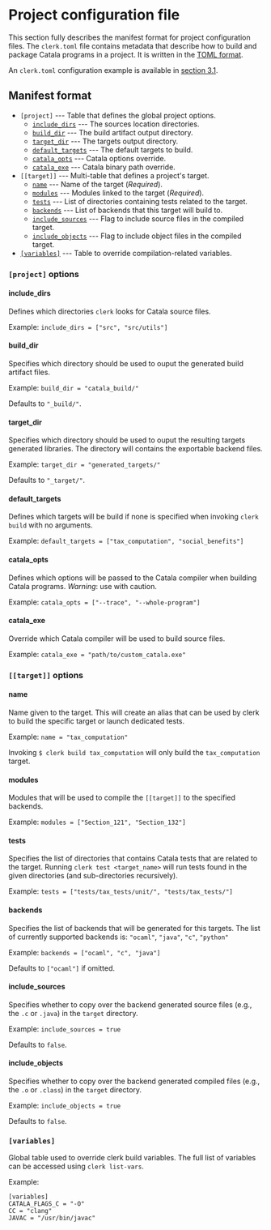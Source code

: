 # Project configuration file

<div id="tock" data-block_title="Summary"></div>
<div id="tocw"></div>

This section fully describes the manifest format for project
configuration files. The `clerk.toml` file contains metadata that
describe how to build and package Catala programs in a project. It is
written in the [TOML format](https://toml.io/en/).

An `clerk.toml` configuration example is available in [section
3.1](3-1-directory-config.md#the-clerktoml-configuration-file).


## Manifest format

- `[project]` --- Table that defines the global project options.
  - [`include_dirs`](#include_dirs) --- The sources location directories.
  - [`build_dir`](#build_dir) --- The build artifact output directory.
  - [`target_dir`](#target_dir) --- The targets output directory.
  - [`default_targets`](#default_targets) --- The default targets to build.
  - [`catala_opts`](#catala_opts) --- Catala options override.
  - [`catala_exe`](#catala_exe) --- Catala binary path override.
- `[[target]]` --- Multi-table that defines a project's target.
  - [`name`](#name) --- Name of the target (*Required*).
  - [`modules`](#modules) --- Modules linked to the target (*Required*).
  - [`tests`](#tests) --- List of directories containing tests related to the target.
  - [`backends`](#backends) --- List of backends that this target will build to.
  - [`include_sources`](#include_sources) --- Flag to include source files in the compiled target.
  - [`include_objects`](#include_objects) --- Flag to include object files in the compiled target.
- [`[variables]`](#variables) --- Table to override compilation-related variables.

### `[project]` options

#### include_dirs

Defines which directories `clerk` looks for Catala source files.

Example: `include_dirs = ["src", "src/utils"]`

#### build_dir

Specifies which directory should be used to ouput the generated build
artifact files.

Example: `build_dir = "catala_build/"`

Defaults to `"_build/"`.

#### target_dir

Specifies which directory should be used to ouput the resulting
targets generated libraries. The directory will contains the
exportable backend files.

Example: `target_dir = "generated_targets/"`

Defaults to `"_target/"`.

#### default_targets

Defines which targets will be build if none is specified when invoking
`clerk build` with no arguments.

Example: `default_targets = ["tax_computation", "social_benefits"]`

#### catala_opts

Defines which options will be passed to the Catala compiler when
building Catala programs. *Warning*: use with caution.

Example: `catala_opts = ["--trace", "--whole-program"]`

#### catala_exe

Override which Catala compiler will be used to build source
files.

Example: `catala_exe = "path/to/custom_catala.exe"`

### `[[target]]` options

#### name

Name given to the target. This will create an alias that can be used
by clerk to build the specific target or launch dedicated tests.

Example: `name = "tax_computation"`

Invoking `$ clerk build tax_computation` will only build the
`tax_computation` target.

#### modules

Modules that will be used to compile the `[[target]]` to the specified
backends.

Example: `modules = ["Section_121", "Section_132"]`

#### tests

Specifies the list of directories that contains Catala tests that are
related to the target. Running `clerk test <target_name>` will run
tests found in the given directories (and sub-directories
recursively).

Example: `tests = ["tests/tax_tests/unit/", "tests/tax_tests/"]`

#### backends

Specifies the list of backends that will be generated for this
targets. The list of currently supported backends is: `"ocaml"`,
`"java"`, `"c"`, `"python"`

Example: `backends = ["ocaml", "c", "java"]`

Defaults to `["ocaml"]` if omitted.

#### include_sources

Specifies whether to copy over the backend generated source files (e.g.,
the `.c` or `.java`) in the `target` directory.

Example: `include_sources = true`

Defaults to `false`.

#### include_objects

Specifies whether to copy over the backend generated compiled files (e.g.,
the `.o` or `.class`) in the `target` directory.

Example: `include_objects = true`

Defaults to `false`.

### `[variables]`

Global table used to override clerk build variables. The full list of
variables can be accessed using `clerk list-vars`.

Example:
```
[variables]
CATALA_FLAGS_C = "-O"
CC = "clang"
JAVAC = "/usr/bin/javac"
```

